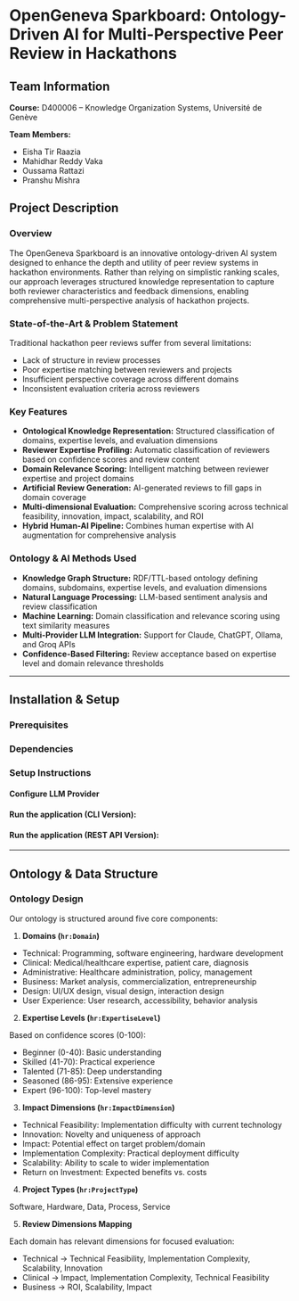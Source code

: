 # OpenGeneva Sparkboard: Ontology-Driven AI for Multi-Perspective Peer Review in Hackathons

## Team Information

**Course:** D400006 – Knowledge Organization Systems, Université de Genève

**Team Members:**
- Eisha Tir Raazia
- Mahidhar Reddy Vaka
- Oussama Rattazi
- Pranshu Mishra

## Project Description

### Overview

The OpenGeneva Sparkboard is an innovative ontology-driven AI system designed to enhance the depth and utility of peer review systems in hackathon environments. Rather than relying on simplistic ranking scales, our approach leverages structured knowledge representation to capture both reviewer characteristics and feedback dimensions, enabling comprehensive multi-perspective analysis of hackathon projects.

### State-of-the-Art & Problem Statement

Traditional hackathon peer reviews suffer from several limitations:
- Lack of structure in review processes
- Poor expertise matching between reviewers and projects
- Insufficient perspective coverage across different domains
- Inconsistent evaluation criteria across reviewers

### Key Features

- **Ontological Knowledge Representation:** Structured classification of domains, expertise levels, and evaluation dimensions
- **Reviewer Expertise Profiling:** Automatic classification of reviewers based on confidence scores and review content
- **Domain Relevance Scoring:** Intelligent matching between reviewer expertise and project domains
- **Artificial Review Generation:** AI-generated reviews to fill gaps in domain coverage
- **Multi-dimensional Evaluation:** Comprehensive scoring across technical feasibility, innovation, impact, scalability, and ROI
- **Hybrid Human-AI Pipeline:** Combines human expertise with AI augmentation for comprehensive analysis

### Ontology & AI Methods Used

- **Knowledge Graph Structure:** RDF/TTL-based ontology defining domains, subdomains, expertise levels, and evaluation dimensions
- **Natural Language Processing:** LLM-based sentiment analysis and review classification
- **Machine Learning:** Domain classification and relevance scoring using text similarity measures
- **Multi-Provider LLM Integration:** Support for Claude, ChatGPT, Ollama, and Groq APIs
- **Confidence-Based Filtering:** Review acceptance based on expertise level and domain relevance thresholds

---

## Installation & Setup
### Prerequisites
### Dependencies
### Setup Instructions
#### Configure LLM Provider
#### Run the application (CLI Version):
#### Run the application (REST API Version):

---

## Ontology & Data Structure

### Ontology Design

Our ontology is structured around five core components:

1. **Domains (`hr:Domain`)**

- Technical: Programming, software engineering, hardware development
- Clinical: Medical/healthcare expertise, patient care, diagnosis
- Administrative: Healthcare administration, policy, management
- Business: Market analysis, commercialization, entrepreneurship
- Design: UI/UX design, visual design, interaction design
- User Experience: User research, accessibility, behavior analysis

2. **Expertise Levels (`hr:ExpertiseLevel`)**

Based on confidence scores (0-100):
- Beginner (0-40): Basic understanding
- Skilled (41-70): Practical experience
- Talented (71-85): Deep understanding
- Seasoned (86-95): Extensive experience
- Expert (96-100): Top-level mastery

3. **Impact Dimensions (`hr:ImpactDimension`)**

- Technical Feasibility: Implementation difficulty with current technology
- Innovation: Novelty and uniqueness of approach
- Impact: Potential effect on target problem/domain
- Implementation Complexity: Practical deployment difficulty
- Scalability: Ability to scale to wider implementation
- Return on Investment: Expected benefits vs. costs

4. **Project Types (`hr:ProjectType`)**

Software, Hardware, Data, Process, Service

5. **Review Dimensions Mapping**

Each domain has relevant dimensions for focused evaluation:

- Technical → Technical Feasibility, Implementation Complexity, Scalability, Innovation
- Clinical → Impact, Implementation Complexity, Technical Feasibility
- Business → ROI, Scalability, Impact